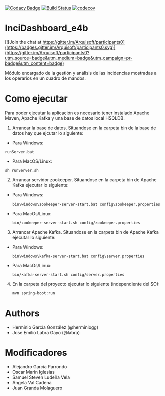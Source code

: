 [![Codacy Badge](https://api.codacy.com/project/badge/Grade/e9d0acdac1f4427698134e010ffbd3fe)](https://www.codacy.com/app/AlexGPlay/InciDashboard_e4b?utm_source=github.com&amp;utm_medium=referral&amp;utm_content=Arquisoft/InciDashboard_e4b&amp;utm_campaign=Badge_Grade)
[![Build Status](https://travis-ci.org/Arquisoft/InciDashboard_e4b.svg?branch=master)](https://travis-ci.org/Arquisoft/InciDashboard_e4b)
[![codecov](https://codecov.io/gh/Arquisoft/InciDashboard_e4b/branch/master/graph/badge.svg)](https://codecov.io/gh/Arquisoft/InciDashboard_e4b)


# InciDashboard_e4b

[![Join the chat at https://gitter.im/Arquisoft/participants0](https://badges.gitter.im/Arquisoft/participants0.svg)](https://gitter.im/Arquisoft/participants0?utm_source=badge&utm_medium=badge&utm_campaign=pr-badge&utm_content=badge)

Módulo encargado de la gestión y análisis de las incidencias mostradas a los operarios en un cuadro de mandos.

# Como ejecutar

Para poder ejecutar la aplicación es necesario tener instalado Apache Maven, Apache Kafka y una base de datos local HSQLDB.

1. Arrancar la base de datos. Situandose en la carpeta bin de la base de datos hay que ejcutar lo siguiente:
* Para Windows:
```
runServer.bat
```
* Para MacOS/Linux:
```
sh runServer.sh
```

2. Arrancar servidor zookeeper. Situandose en la carpeta bin de Apache Kafka ejecutar lo siguiente:
  * Para Windows:
    ```
    bin\windows\zookeeper-server-start.bat config\zookeeper.properties
    ```
  * Para MacOs/Linux:
    ```
    bin/zookeeper-server-start.sh config/zookeeper.properties
    ```

3. Arrancar Apache Kafka. Situandose en la carpeta bin de Apache Kafka ejecutar lo siguiente:
  * Para Windows:
    ```
    bin\windows\kafka-server-start.bat config\server.properties
    ```
  * Para MacOs/Linux:
    ```
    bin/kafka-server-start.sh config/server.properties
    ``` 

4. En la carpeta del proyecto ejecutar lo siguiente (independiente del SO):
    ```
    mvn spring-boot:run
    ``` 

# Authors

- Herminio García González (@herminiogg)
- Jose Emilio Labra Gayo (@labra)

# Modificadores

- Alejandro Garcia Parrondo
- Oscar Marin Iglesias
- Samuel Steven Ludeña Vela
- Ángela Val Cadena
- Juan Granda Molaguero
